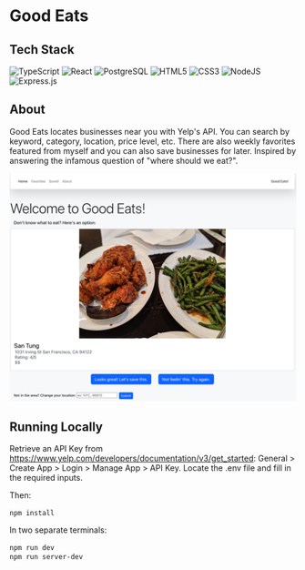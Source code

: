 <h1> Good Eats </h1>

## Tech Stack
  ![TypeScript](https://img.shields.io/badge/TypeScript-007ACC?style=for-the-badge&logo=typescript&logoColor=white)
  ![React](https://img.shields.io/badge/react-%2320232a.svg?style=for-the-badge&logo=react&logoColor=%2361DAFB)
  ![PostgreSQL](https://img.shields.io/badge/PostgreSQL-316192?style=for-the-badge&logo=postgresql&logoColor=white)
  ![HTML5](https://img.shields.io/badge/html5-%23E34F26.svg?style=for-the-badge&logo=html5&logoColor=white)
  ![CSS3](https://img.shields.io/badge/css3-%231572B6.svg?style=for-the-badge&logo=css3&logoColor=white)
  ![NodeJS](https://img.shields.io/badge/node.js-6DA55F?style=for-the-badge&logo=node.js&logoColor=white)
  ![Express.js](https://img.shields.io/badge/express.js-%23404d59.svg?style=for-the-badge&logo=express&logoColor=%2361DAFB)

## About
Good Eats locates businesses near you with Yelp's API. You can search by keyword, category, location, price level, etc. There are also weekly favorites featured from myself and you can also save businesses for later. Inspired by answering the infamous question of "where should we eat?".

![Login Page](/docs/Home%20Page.png)

## Running Locally
Retrieve an API Key from https://www.yelp.com/developers/documentation/v3/get_started: General > Create App > Login > Manage App > API Key. Locate the .env file and fill in the required inputs.

Then:
```
npm install
```
In two separate terminals:
```
npm run dev
npm run server-dev
```
